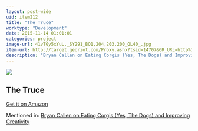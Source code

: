 ```yaml
---
layout: post-wide
uid: item212
title: "The Truce"
worktype: "Development"
date: 2015-11-14 01:01:01
categories: project
image-url: 41vTGy5xYuL._SY291_BO1,204,203,200_QL40_.jpg
item-url: http://target.georiot.com/Proxy.ashx?tsid=14707&GR_URL=http%3A%2F%2Fwww.amazon.com%2FThis-Man-Truce-Primo-Levi%2Fdp%2F0349100136%2F
description: "Bryan Callen on Eating Corgis (Yes, The Dogs) and Improving Creativity"
---
```

<a href="http://target.georiot.com/Proxy.ashx?tsid=14707&GR_URL=http%3A%2F%2Fwww.amazon.com%2FThis-Man-Truce-Primo-Levi%2Fdp%2F0349100136%2F" target="blank"><img src="../../../../img/thumbs/41vTGy5xYuL._SY291_BO1,204,203,200_QL40_.jpg" class="prod-img"></a>
<h2>The Truce</h2>
<p><a href="http://target.georiot.com/Proxy.ashx?tsid=14707&GR_URL=http%3A%2F%2Fwww.amazon.com%2FThis-Man-Truce-Primo-Levi%2Fdp%2F0349100136%2F" target="blank">Get it on Amazon</a><p>
<p>Mentioned in: <a href="http://fourhourworkweek.com/2014/12/01/bryan-callen" target="blank">Bryan Callen on Eating Corgis (Yes, The Dogs) and Improving Creativity</a></p>
